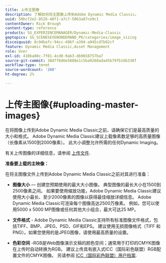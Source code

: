 ```yaml
---
title: 上传主图像
description: 了解如何将主图像上传到Adobe Dynamic Media Classic。
uuid: 50bcf2e2-852b-48f1-a7c7-5063a87ce9c1
contentOwner: Rick Brough
content-type: reference
products: SG_EXPERIENCEMANAGER/Dynamic-Media-Classic
geptopics: SG_SCENESEVENONDEMAND_PK/categories/image_sizing
discoiquuid: 8c94bafc-94cc-496f-a394-a945cd7b02cf
feature: Dynamic Media Classic,Asset Management
role: User
exl-id: 410ba80c-7f01-4cd0-9ab3-db9658757ba7
source-git-commit: 38d7f8d6e5888e1c5ba9260ada45b79fb16b338f
workflow-type: tm+mt
source-wordcount: '260'
ht-degree: 2%

---
```


# 上传主图像{#uploading-master-images}

在将图像上传到Adobe Dynamic Media Classic之前，请确保它们是最高质量的大小和格式。 Adobe Dynamic Media Classic建议上载像素数足够的高质量图像（长像素从1500到2000像素）。 此大小调整允许所需的任何Dynamic Imaging。

有关上传图像的详细信息，请参阅 [上传文件](uploading-files.md#uploading_files).

**准备要上载的主映像：**

在将主图像文件上传到Adobe Dynamic Media Classic之前对其进行准备：

* **图像大小**  — 创建您预期使用的最大大小图像。 典型图像的最长大小在1500到2500像素之间。 如果要使用缩放功能，Adobe Dynamic Media Classic建议使用大小最长、至少2000像素的图像以获得最佳缩放详细信息。 Adobe Dynamic Media Classic可渲染每个图像高达2500万像素。 例如，您可以使用5000 x 5000 MP图像或任何其他大小组合，最大可达25 MP。

* **文件格式** - Adobe Dynamic Media Classic支持所有标准图像文件格式，包括TIFF、BMP、JPEG、PSD、GIF和EPS。 建议使用无损图像格式（TIFF 和 PNG）。如果您使用的是JPEG图像，请使用最高质量的设置。

* **色彩空间** -RGB是Web图像演示文稿的颜色空间；通常用于打印的CMYK图像在上传时自动转换为RGB。 建议上传具有嵌入式ICC（国际彩色联盟）RGB配置文件的CMYK图像。 另请参阅 [ICC（国际彩色联盟）用户档案](/help/using/icc-profiles.md).
